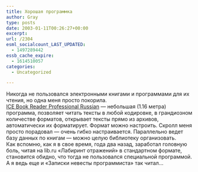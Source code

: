 ```yaml
---
title: Хорошая программка
author: Gray
type: posts
date: 2003-01-11T00:26:27+00:00
excerpt:
url: /2304
esml_socialcount_LAST_UPDATED:
  - 1497289442
essb_cache_expire:
  - 1614510057
categories:
  - Uncategorized

---
```








Никогда не пользовался электронными книгами и программами для их чтения, но одна меня просто покорила.  
<a href="http://www.ice-graphics.com/ICEReader/ICE Book Reader Rus.exe" target="_blank">ICE Book Reader Professional Russian</a> &#8212; небольшая (1.16 метра) программа, позволяет читать тексты в любой кодировке, в грандиозном количестве форматов, открывает тексты прямо из архивов, автоматически их форматирует. Формат можно настроить. Скролл меня просто порадовал &#8212; очень гибко настраивается. Параллельно ведет базу данных по книгам &#8212; можно целую библиотеку организовать.  
Как вспомню, как я в свое время, года два назад, заработал головную боль, читая на lib.ru &#171;Лабиринт отражений&#187; в стандартном формате, становится обидно, что тогда не пользовался специальной программой. А я ведь еще и &#171;Записки невесты программиста&#187; так читал&#8230;